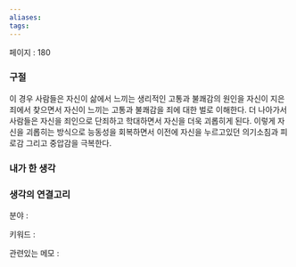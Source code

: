 ```yaml
---
aliases: 
tags:
---
```

페이지 : 180

### 구절
이 경우 사람들은 자신이 삶에서 느끼는 생리적인 고통과 불쾌감의 원인을 자신이 지은 죄에서 찾으면서 자신이 느끼는 고통과 불쾌감을 죄에 대한 벌로 이해한다. 더 나아가서 사람들은 자신을 죄인으로 단죄하고 학대하면서 자신을 더욱 괴롭히게 된다. 이렇게 자신을 괴롭히는 방식으로 능동성을 회복하면서 이전에 자신을 누르고있던 의기소침과 피로감 그리고 중압감을 극복한다.


### 내가 한 생각


### 생각의 연결고리
분야 : 

키워드 : 

관련있는 메모 : 